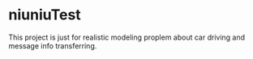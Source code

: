 # niuniuTest

This project is just for realistic modeling proplem about car driving and message info transferring.
